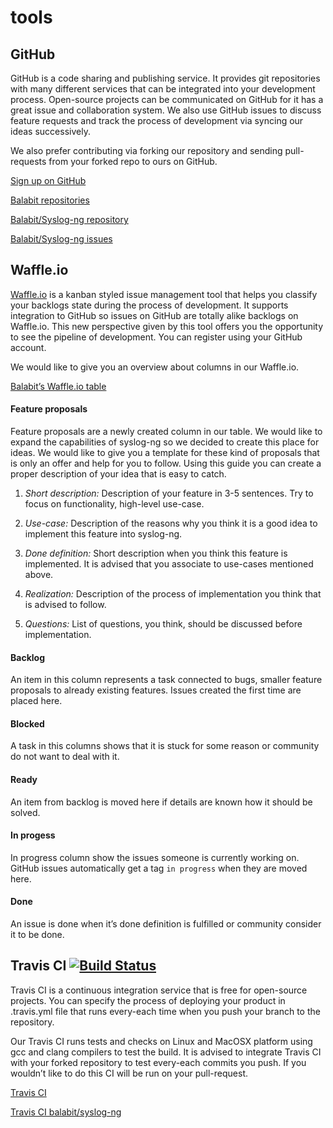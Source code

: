 # tools

## GitHub
GitHub is a code sharing and publishing service. It provides git repositories
with many different services that can be integrated into your development process.
Open-source projects can be communicated on GitHub for it has a great issue and collaboration system.
We also use GitHub issues to discuss feature requests and track the process of development via
syncing our ideas successively.

We also prefer contributing via forking our repository and sending pull-requests from your forked repo
to ours on GitHub.

[Sign up on GitHub](http://github.com/join)

[Balabit repositories](http://github.com/balabit)

[Balabit/Syslog-ng repository](http://github.com/balabit/syslog-ng)

[Balabit/Syslog-ng issues](http://github.com/balabit/syslog-ng/issues)

## Waffle.io
[Waffle.io](http://waffle.io) is a kanban styled issue management tool that helps you classify your backlogs state during
the process of development. It supports integration to GitHub so issues on GitHub are totally alike backlogs
on Waffle.io. This new perspective given by this tool offers you the opportunity to see the pipeline of
development. You can register using your GitHub account.

We would like to give you an overview about columns in our Waffle.io.

[Balabit’s Waffle.io table](http://waffle.io/balabit/syslog-ng)

#### Feature proposals
Feature proposals are a newly created column in our table. We would like to expand the capabilities of
syslog-ng so we decided to create this place for ideas. We would like to give you a template for these kind 
of proposals that is only an offer and help for you to follow. Using this guide you can create a proper 
description of your idea that is easy to catch.

1. *Short description:*
Description of your feature in 3-5 sentences. Try to focus on functionality, high-level use-case.

2. *Use-case:*
Description of the reasons why you think it is a good idea to implement this feature into syslog-ng.

3. *Done definition:*
Short description when you think this feature is implemented. It is advised that you associate to
use-cases mentioned above.

4. *Realization:*
Description of the process of implementation you think that is advised to follow. 

5. *Questions:*
List of questions, you think, should be discussed before implementation.

#### Backlog
An item in this column represents a task connected to bugs, smaller feature proposals to already existing
features. Issues created the first time are placed here.

#### Blocked
A task in this columns shows that it is stuck for some reason or community do not want to deal with it. 

#### Ready
An item from backlog is moved here if details are known how it should be solved.

#### In progess
In progress column show the issues someone is currently working on. GitHub issues automatically get a tag
`in progress` when they are moved here.

#### Done
An issue is done when it’s done definition is fulfilled or community consider it to be done.

## Travis CI [![Build Status](https://travis-ci.org/balabit/syslog-ng.svg?branch=master)](https://travis-ci.org/balabit/syslog-ng)

Travis CI is a continuous integration service that is free for open-source projects. You can specify 
the process of deploying your product in .travis.yml file that runs every-each time when you push your branch
to the repository.

Our Travis CI runs tests and checks on Linux and MacOSX platform using gcc and clang compilers to test the build.
It is advised to integrate Travis CI with your forked repository to test every-each commits you push. If you wouldn’t
like to do this CI will be run on your pull-request.

[Travis CI](http://travis-ci.org)

[Travis CI balabit/syslog-ng](http://travis-ci.org/balabit/syslog-ng)



